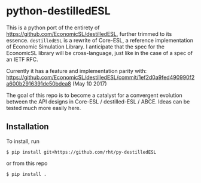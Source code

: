 # python-destilledESL

This is a python port of the entirety of
https://github.com/EconomicSL/destilledESL, further trimmed to its essence.
`destilledESL` is a rewrite of Core-ESL, a reference implementation of Economic
Simulation Library. I anticipate that the spec for the EconomicSL library will
be cross-language, just like in the case of a spec of an IETF RFC.

Currently it has a feature and implementation parity with:
https://github.com/EconomicSL/destilledESL/commit/1ef2d0a9fed490990f2a600b2916391de50bdea8 (May 10 2017)

The goal of this repo is to become a catalyst for a convergent evolution between the
API designs in Core-ESL / destilled-ESL / ABCE. Ideas can be tested much more
easily here.

## Installation

To install, run
```
$ pip install git+https://github.com/rht/py-destilledESL
```

or from this repo
```
$ pip install .
```
